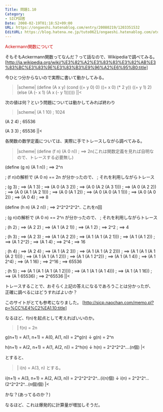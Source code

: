 ```yaml
---
Title: 問題1.10
Category:
- SICP回答
Date: 2008-02-19T01:18:52+09:00
URL: https://ongaeshi.hatenablog.com/entry/20080219/1203351532
EditURL: https://blog.hatena.ne.jp/tuto0621/ongaeshi.hatenablog.com/atom/entry/6435922169449193152
---
```


<span style="color:#CC0000;">Ackermann関数について</span>

そもそもAckermann関数ってなんだ？って話なので、Wikipediaで調べてみる。
[http://ja.wikipedia.org/wiki/%E3%82%A2%E3%83%83%E3%82%AB%E3%83%BC%E3%83%9E%E3%83%B3%E9%96%A2%E6%95%B0:title]

今ひとつ分からないので実際に書いて動かしてみる。

>|scheme|
(define (A x y)
  (cond ((= y 0) 0)
	((= x 0) (* 2 y))
	((= y 1) 2)
	(else (A (- x 1)
		 (A x (- y 1))))))
||<

次の値は何？という問題については動かしてみれば終わり

>|scheme|
(A 1 10)
; 1024

(A 2 4)
; 65536

(A 3 3)
; 65536
||<

各関数の数学定義については、実際に手でトレースしながら調べてみる。

>|scheme|
(define (f n) (A 0 n))
; ==> 2n(これは関数定義を見れば自明なので、トレースする必要無し)

(define (g n) (A 1 n))
; ==> 2^n

; (f n)の解析で (A 0 n) == 2n が分かったので、
; それを利用しながらトレース

; (g 3)
; ==> (A 1 3)
; ==> (A 0 (A 3 2))
; ==> (A 0 (A 2 (A 3 1)))
; ==> (A 0 (A 2 2))
; ==> (A 0 (A 1 (A 2 1)))
; ==> (A 0 (A 1 2))
; ==> (A 0 (A 0 (A 1 1)))
; ==> (A 0 (A 0 2))
; ==> (A 0 4)
; ==> 8

(define (h n) (A 2 n))
; ==> 2^2^2^2^2^.. これをn回

; (g n)の解析で (A 0 n) == 2^n が分かったので、
; それを利用しながらトレース

; (h 2)
; ==> (A 2 2)
; ==> (A 1 (A 2 1))
; ==> (A 1 2)
; ==> 2^2
; ==> 4

; (h 3)
; ==> (A 2 3)
; ==> (A 1 (A 2 2))
; ==> (A 1 (A 1 (A 2 1)))
; ==> (A 1 (A 1 2))
; ==> (A 1 2^2)
; ==> (A 1 4)
; ==> 2^4
; ==> 16

; (h 4)
; ==> (A 2 4)
; ==> (A 1 (A 2 3))
; ==> (A 1 (A 1 (A 2 2)))
; ==> (A 1 (A 1 (A 1 (A 2 1))))
; ==> (A 1 (A 1 (A 1 2)))
; ==> (A 1 (A 1 2^2))
; ==> (A 1 (A 1 4))
; ==> (A 1 2^4)
; ==> (A 1 16)
; ==> 2^16
; ==> 65536

; (h 5)
; ==> (A 1 (A 1 (A 1 (A 1 2))))
; ==> (A 1 (A 1 (A 1 4)))
; ==> (A 1 (A 1 16))
; ==> (A 1 65536)
; ==> 2^65536
||<

トレースすることで、おそらく上記の答えになるであろうことは分かったが、
正確に調べるにはどうすればよいか？

このサイトがとても参考になりました。
[http://sicp.naochan.com/memo.pl?p=%CC%E4%C2%EA1.10:title]

なるほど、f(n)を起点として考えればいいのか。

>|
f(n) = 2n

g(n+1) = A(1, n+1) = A(0, A(1, n)) = 2*g(n)
↓
g(n) = 2^n

h(n+1) = A(2, n+1) = A(1, A(2, n)) = 2^h(n)
↓
h(n) = 2^2^2^2^....(n個)
|<

とすると、

>|
i(n) = A(3, n) とする。

i(n+1) = A(3, n+1) = A(2, A(3, n)) = 2^2^2^2^2^...(i(n)個)
↓
i(n) = 2^2^2^...(2^2^2^2^...(n個)個)
|<

かな？(あってるのか？)

なるほど、これは爆発的に計算量が増加しそうだ。
